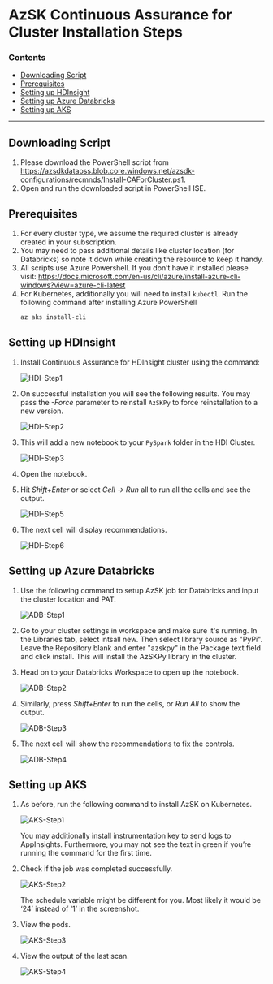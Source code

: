 # AzSK Continuous Assurance for Cluster Installation Steps

### Contents
- [Downloading Script](Readme.md#downloading-script)
- [Prerequisites](Readme.md#prerequisites)
- [Setting up HDInsight](Readme.md#Setting-up-HDInsight)
- [Setting up Azure Databricks](Readme.md#Setting-up-Azure-Databricks)
- [Setting up AKS](Readme.md#Setting-up-AKS)
-----------------------------------------------------------------
## Downloading Script
1.	Please download the PowerShell script from https://azsdkdataoss.blob.core.windows.net/azsdk-configurations/recmnds/Install-CAForCluster.ps1.
2.	Open and run the downloaded script in PowerShell ISE.

## Prerequisites
1.	For every cluster type, we assume the required cluster is already created in your subscription. 
2.	You may need to pass additional details like cluster location (for Databricks) so note it down while creating the resource to keep it handy. 
3.	All scripts use Azure Powershell. If you don’t have it installed please visit: https://docs.microsoft.com/en-us/cli/azure/install-azure-cli-windows?view=azure-cli-latest  
4.	For Kubernetes, additionally you will need to install `kubectl`. Run the following command after installing Azure PowerShell
    ```PowerShell
    az aks install-cli
    ```

## Setting up HDInsight

1. Install Continuous Assurance for HDInsight cluster using the command:                

    ![HDI-Step1](../Images/HDI-Step1.png)

2.	On successful installation you will see the following results. You may pass the *-Force* parameter to reinstall `AzSKPy` to force reinstallation to a new version. 

    ![HDI-Step2](../Images/HDI-Step2.png)

3.	This will add a new notebook to your `PySpark` folder in the HDI Cluster.

    ![HDI-Step3](../Images/HDI-Step3.png)

4.	Open the notebook.

5.	Hit *Shift+Enter* or select *Cell -> Run* all to run all the cells and see the output.

    ![HDI-Step5](../Images/HDI-Step5.png)

6.	The next cell will display recommendations.

    ![HDI-Step6](../Images/HDI-Step6.png)

## Setting up Azure Databricks

1.	Use the following command to setup AzSK job for Databricks and input the cluster location and PAT.

    ![ADB-Step1](../Images/ADB-Step1.png)

2.  Go to your cluster settings in workspace and make sure it's running. In the Libraries tab, select intsall new. Then select library source as "PyPi". Leave the Repository blank and enter "azskpy" in the Package text field and click install. This will install the AzSKPy library in the cluster. 

3.	Head on to your Databricks Workspace to open up the notebook.

    ![ADB-Step2](../Images/ADB-Step2.png)

4.	Similarly, press *Shift+Enter* to run the cells, or *Run All* to show the output.

    ![ADB-Step3](../Images/ADB-Step3.png)

5. The next cell will show the recommendations to fix the controls.

    ![ADB-Step4](../Images/ADB-Step4.png)

## Setting up AKS

1.	As before, run the following command to install AzSK on Kubernetes.

    ![AKS-Step1](../Images/AKS-Step1.png)

    You may additionally install instrumentation key to send logs to AppInsights. Furthermore, you may not see the text in green if you’re running the command for the first time. 

2.	Check if the job was completed successfully.

    ![AKS-Step2](../Images/AKS-Step2.png)
    
    The schedule variable might be different for you. Most likely it would be ‘24’ instead of ‘1’ in the screenshot.

3.	View the pods.

    ![AKS-Step3](../Images/AKS-Step3.png)

4.	View the output of the last scan.

    ![AKS-Step4](../Images/AKS-Step4.png)
